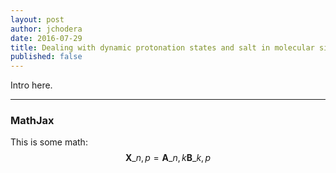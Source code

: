 ```yaml
---
layout: post
author: jchodera
date: 2016-07-29
title: Dealing with dynamic protonation states and salt in molecular simulation
published: false
---
```


Intro here.

-----

### MathJax

This is some math:
$$ \mathbf{X}\_{n,p} = \mathbf{A}\_{n,k} \mathbf{B}\_{k,p} $$
